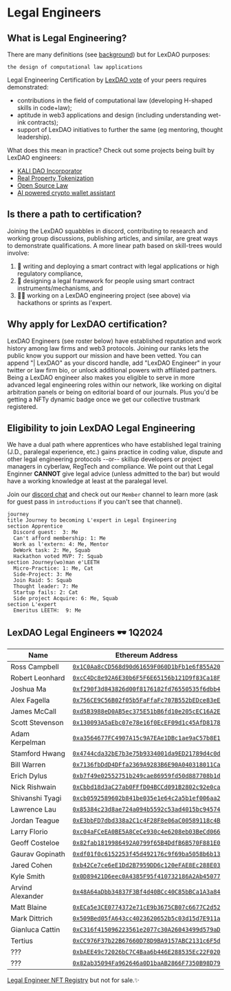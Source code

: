 # Legal Engineers

## What is Legal Engineering?

There are many definitions (see [background](https://www.legalbusinessworld.com/post/2020/02/17/an-essay-on-legal-engineering-from-confusion-to-clarity)) but for LexDAO purposes: 

`the design of computational law applications`

Legal Engineering Certification by [LexDAO vote](https://gnosis-safe.io/app/#/safes/0x5B620676E28693fC14876b035b08CbB1B657dF38/transactions) of your peers requires demonstrated: 
- contributions in the field of computational law (developing H-shaped skills in code+law);
- aptitude in web3 applications and design (including understanding wet-ink contracts);
- support of LexDAO initiatives to further the same (eg mentoring, thought leadership).

What does this mean in practice? Check out some projects being built by LexDAO engineers:
- [KALI DAO Incorporator](https://app.kalidao.xyz/)
- [Real Property Tokenization](https://lexdao.substack.com/p/when-daos-get-real-managing-real?s=r)
- [Open Source Law](https://github.com/ErichDylus/Open-Source-Law)
- [AI powered crypto wallet assistant](https://nani.ooo/)

## Is there a path to certification?

Joining the LexDAO squabbles in discord, contributing to research and working group discussions, publishing articles, and similar, are great ways to demonstrate qualifications. A more linear path based on skill-trees would involve: 
1. 🧙 writing and deploying a smart contract with legal applications or high regulatory compliance,
2. 🏹 designing a legal framework for people using smart contract instruments/mechanisms, and 
3. 🏴‍☠️ working on a LexDAO engineering project (see above) via hackathons or sprints as l'expert.

## Why apply for LexDAO certification?

LexDAO Engineers (see roster below) have established reputation and work history among law firms and web3 protocols. Joining our ranks lets the public know you support our mission and have been vetted. You can append "| LexDAO" as your discord handle, add "LexDAO Engineer" in your twitter or law firm bio, or unlock additional powers with affiliated partners. Being a LexDAO engineer also makes you eligible to serve in more advanced legal engineering roles within our network, like working on digital arbitration panels or being on editorial board of our journals. Plus you'd be getting a NFTy dynamic badge once we get our collective trustmark registered.

## Eligibility to join LexDAO Legal Engineering

We have a dual path where apprentices who have established legal training (J.D., paralegal experience, etc.) gains practice in coding value, dispute and other legal engineering protocols --or-- skillup developers or project managers in cyberlaw, RegTech and compliance. We point out that Legal Enginner **CANNOT** give legal advice (unless admitted to the bar) but would have a working knowledge at least at the paralegal level.

Join our [discord chat](https://discord.com/invite/M4jxXmk) and check out our `Member` channel to learn more (ask for guest pass in `introductions` if you can't see that channel).

```mermaid
journey
title Journey to becoming L'expert in Legal Engineering
section Apprentice
  Discord guest:  3: Me
  Can't afford membership: 1: Me
  Work as l'extern: 4: Me, Mentor
  DeWork task: 2: Me, Squab
  Hackathon voted MVP: 7: Squab
section Journey(wo)man e'LEETH
  Micro-Practice: 1: Me, Cat
  Side-Project: 3: Me
  Join Raid: 5: Squab
  Thought leader: 7: Me
  Startup fails: 2: Cat
  Side project Acquire: 6: Me, Squab
section L'expert
  Emeritus LEETH:  9: Me
```

## LexDAO Legal Engineers 🕶️ 1Q2024

| Name | Ethereum Address | 
|----------|:-------------:| 
| Ross Campbell | [`0x1C0Aa8cCD568d90d61659F060D1bFb1e6f855A20`](https://etherscan.io/address/0x1c0aa8ccd568d90d61659f060d1bfb1e6f855a20) | 
| Robert Leonhard | [`0xcC4Dc8e92A6E30b6F5F6E65156b121D9f83Ca18F`](https://etherscan.io/address/0xcc4dc8e92a6e30b6f5f6e65156b121d9f83ca18f) |
| Joshua Ma | [`0xf290f3d843826d00f8176182fd76550535f6dbb4`](https://etherscan.io/address/0xf290f3d843826d00f8176182fd76550535f6dbb4) | 
| Alex Fagella | [`0x756CE9C56B02f05b5FaFfaFc707B552bEDce83eE`](https://etherscan.io/address/0x756ce9c56b02f05b5faffafc707b552bedce83ee) | 
| James McCall | [`0xd5B3988eD0AB5ec375E51bB6fd10e205cEC16A2E`](https://etherscan.io/address/0xd5B3988eD0AB5ec375E51bB6fd10e205cEC16A2E) | 
| Scott Stevenson | [`0x130093A5aEbc07e78e16f0EcEF09d1c45AfD8178`](https://etherscan.io/address/0x130093A5aEbc07e78e16f0EcEF09d1c45AfD8178) | 
| Adam Kerpelman | [`0xa3564677FC4907A15c9A7EAe1DBc1ae9aC57b8E1`](https://etherscan.io/address/0xa3564677FC4907A15c9A7EAe1DBc1ae9aC57b8E1) | 
| Stamford Hwang | [`0x4744cda32bE7b3e75b9334001da9ED21789d4c0d`](https://etherscan.io/address/0x4744cda32bE7b3e75b9334001da9ED21789d4c0d) | 
| Bill Warren | [`0x7136fbDdD4DFfa2369A9283B6E90A040318011Ca`](https://etherscan.io/address/0x7136fbDdD4DFfa2369A9283B6E90A040318011Ca) | 
| Erich Dylus | [`0xb7f49e02552751b249cae86959fd50d887708b1d`](https://etherscan.io/address/0xb7f49e02552751b249cae86959fd50d887708b1d) | 
| Nick Rishwain | [`0xCbbd18d3aC27ab0FFfD04BCCd091B2802c92e0ca`](https://etherscan.io/address/0xCbbd18d3aC27ab0FFfD04BCCd091B2802c92e0ca) | 
| Shivanshi Tyagi | [`0xcb0592589602b841be035e1e64c2a5b1ef006aa2`](https://etherscan.io/address/0xcb0592589602b841be035e1e64c2a5b1ef006aa2) | 
| Lawrence Lau | [`0x85384c23d8ae724a094b5592c53ad4015bc94574`](https://etherscan.io/address/0x85384c23d8ae724a094b5592c53ad4015bc94574) | 
| Jordan Teague | [`0xE3bbFD7dbd338a2C1c4F28F8e06aC00589118c4B`](https://etherscan.io/address/0xE3bbFD7dbd338a2C1c4F28F8e06aC00589118c4B) | 
| Larry Florio | [`0xc04aFCeEA0BE5A8CeCe930c4e6208eb03BeCd066`](https://etherscan.io/address/0xc04aFCeEA0BE5A8CeCe930c4e6208eb03BeCd066) | 
| Geoff Costeloe | [`0x82fab1819986492A0799f65B4DdfB6B570F881E0`](https://etherscan.io/address/0x82fab1819986492A0799f65B4DdfB6B570F881E0) | 
| Gaurav Gopinath | [`0xdf01f0c6152253f45d492176c9f69ba5058b6b13`](https://etherscan.io/address/0xdf01f0c6152253f45d492176c9f69ba5058b6b13) | 
| Jared Cohen | [`0xb42Ce7ce6eE1Dd2B7959DD6c120eFAE8Ec288E03`](https://etherscan.io/address/0xb42Ce7ce6eE1Dd2B7959DD6c120eFAE8Ec288E03) | 
| Kyle Smith | [`0x0D89421D6eec0A4385F95f410732186A2Ab45077`](https://etherscan.io/address/0x0D89421D6eec0A4385F95f410732186A2Ab45077) | 
| Arvind Alexander | [`0x48A64aDbb34837F3Bf4d40BCc40C85bBCa1A3a84`](https://etherscan.io/address/0x48A64aDbb34837F3Bf4d40BCc40C85bBCa1A3a84) | 
| Matt Blaine | [`0xECa5e3CE0774372e71cE9b3675CB07c6677C2d52`](https://etherscan.io/address/0xECa5e3CE0774372e71cE9b3675CB07c6677C2d52) | 
| Mark Dittrich | [`0x509Bed05fA643cc4023620652b5c03d15d7E911a`](https://etherscan.io/address/0x509Bed05fA643cc4023620652b5c03d15d7E911a) | 
| Gianluca Cattin | [`0xC316f415096223561e2077c30A26043499d579aD`](https://etherscan.io/address/0xC316f415096223561e2077c30A26043499d579aD) | 
| Tertius    | [`0xCC976F37b22B67660D78D9BA9157ABC2131c6F5d`](https://etherscan.io/address/0xCC976F37b22B67660D78D9BA9157ABC2131c6F5d) |
| ??? | [`0xbAEE49c72026bC7C4Baa6b446E288535Ec22F020`](https://etherscan.io/address/0xbAEE49c72026bC7C4Baa6b446E288535Ec22F020) |
| ??? | [`0x82ab35094Fa962646a0D1baAB2866F7350B98D79`](https://etherscan.io/address/0x82ab35094Fa962646a0D1baAB2866F7350B98D79) |

[Legal Engineer NFT Registry](https://opensea.io/collection/lexdao-engineering) but not for sale.✨
